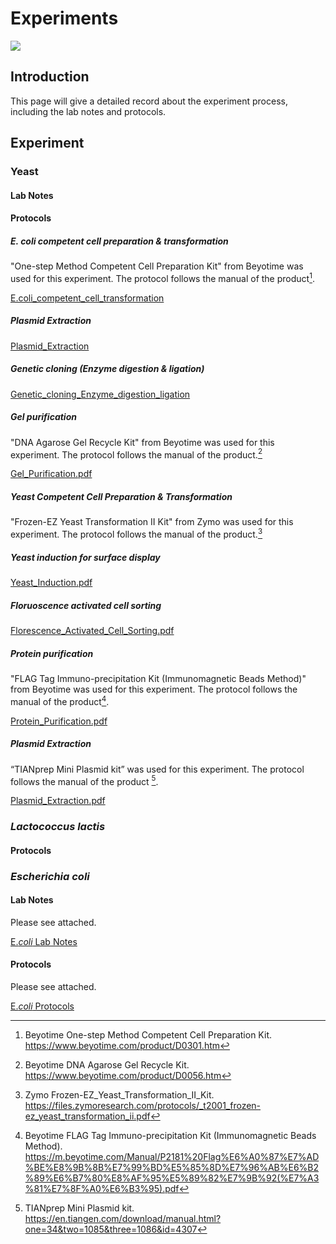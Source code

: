 <div class="h1-bg">
    <h1 class>Experiments</h1>
    <img src="https://static.igem.wiki/teams/4161/wiki/wetlab5-for-bg.png" />
</div>

## Introduction

This page will give a detailed record about the experiment process,
including the lab notes and protocols.  

## Experiment

### Yeast

#### Lab Notes

#### Protocols


##### E. coli competent cell preparation & transformation 
"One-step Method Competent Cell Preparation Kit" from Beyotime was used for this experiment. The protocol follows the manual of the product[^1].

[E.coli_competent_cell_transformation](https://static.igem.wiki/teams/4161/wiki/e-coli-competent-cell-transformation.pdf)

##### Plasmid Extraction
[Plasmid_Extraction](https://static.igem.wiki/teams/4161/wiki/plasmid-extraction.pdf)

##### Genetic cloning (Enzyme digestion & ligation) 
[Genetic_cloning_Enzyme_digestion_ligation](https://static.igem.wiki/teams/4161/wiki/genetic-cloning-enzyme-digestion-ligation.pdf)

##### Gel purification 
"DNA Agarose Gel Recycle Kit" from Beyotime was used for this experiment. The protocol follows the manual of the product.[^2]

[Gel_Purification.pdf](https://static.igem.wiki/teams/4161/wiki/gel-purification.pdf)

##### Yeast Competent Cell Preparation & Transformation 
"Frozen-EZ Yeast Transformation II Kit" from Zymo was used for this experiment. The protocol follows the manual of the product.[^3]

##### Yeast induction for surface display 
[Yeast_Induction.pdf](https://static.igem.wiki/teams/4161/wiki/yeast-induction.pdf)

##### Floruoscence activated cell sorting 
[Florescence_Activated_Cell_Sorting.pdf](https://static.igem.wiki/teams/4161/wiki/florescence-activated-cell-sorting.pdf)

##### Protein purification 
"FLAG Tag Immuno-precipitation Kit (Immunomagnetic Beads Method)" from Beyotime was used for this experiment. The protocol follows the manual of the product[^4].

[Protein_Purification.pdf](https://static.igem.wiki/teams/4161/wiki/protein-purification.pdf)

##### Plasmid Extraction 
“TIANprep Mini Plasmid kit” was used for this experiment. The protocol follows the manual of the product [^5].

[Plasmid_Extraction.pdf](https://static.igem.wiki/teams/4161/wiki/plasmid-extraction.pdf)


### *Lactococcus lactis*

#### Protocols

### *Escherichia coli*

#### Lab Notes

Please see attached.

[E.*coli* Lab Notes](https://static.igem.wiki/teams/4161/wiki/igem-e-labnotes.pdf)

#### Protocols

Please see attached.

[E.*coli* Protocols](https://static.igem.wiki/teams/4161/wiki/igem-e-protocols.pdf)



[^1]: Beyotime One-step Method Competent Cell Preparation Kit. <https://www.beyotime.com/product/D0301.htm>
[^2]: Beyotime DNA Agarose Gel Recycle Kit. <https://www.beyotime.com/product/D0056.htm>
[^3]:Zymo Frozen-EZ_Yeast_Transformation_II_Kit. <https://files.zymoresearch.com/protocols/_t2001_frozen-ez_yeast_transformation_ii.pdf>
[^4]: Beyotime FLAG Tag Immuno-precipitation Kit (Immunomagnetic Beads Method). <https://m.beyotime.com/Manual/P2181%20Flag%E6%A0%87%E7%AD%BE%E8%9B%8B%E7%99%BD%E5%85%8D%E7%96%AB%E6%B2%89%E6%B7%80%E8%AF%95%E5%89%82%E7%9B%92(%E7%A3%81%E7%8F%A0%E6%B3%95).pdf>
[^5]:TIANprep Mini Plasmid kit. <https://en.tiangen.com/download/manual.html?one=34&two=1085&three=1086&id=4307>